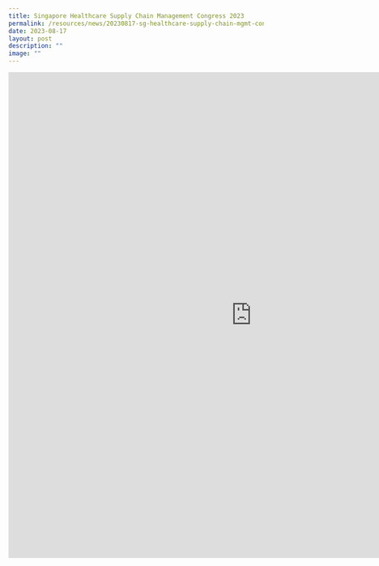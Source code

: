 ```yaml
---
title: Singapore Healthcare Supply Chain Management Congress 2023
permalink: /resources/news/20230817-sg-healthcare-supply-chain-mgmt-congress/
date: 2023-08-17
layout: post
description: ""
image: ""
---
```

<iframe allow="autoplay; clipboard-write; encrypted-media; picture-in-picture; web-share" allowfullscreen="true" frameborder="0" scrolling="no" style="border:none;overflow:hidden" height="960" width="960" src="https://www.facebook.com/plugins/post.php?href=https%3A%2F%2Fwww.facebook.com%2Falpshealthcaresupplychain%2Fposts%2Fpfbid034j9LLphMjeWxYy1RDBcAgH1xxGqkdQLUduPucEMZuhmsud9h7E19a7MaJzEfCqfHl&amp;show_text=true&amp;width=960"></iframe>